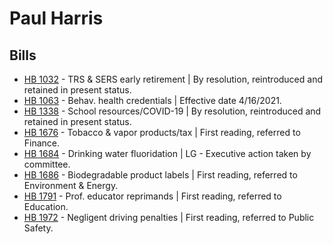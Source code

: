 # Paul Harris
## Bills
* [HB 1032](/bill/2021-22/hb/1032/) - TRS & SERS early retirement | By resolution, reintroduced and retained in present status.
* [HB 1063](/bill/2021-22/hb/1063/) - Behav. health credentials | Effective date 4/16/2021.
* [HB 1338](/bill/2021-22/hb/1338/) - School resources/COVID-19 | By resolution, reintroduced and retained in present status.
* [HB 1676](/bill/2021-22/hb/1676/) - Tobacco & vapor products/tax | First reading, referred to Finance.
* [HB 1684](/bill/2021-22/hb/1684/) - Drinking water fluoridation | LG - Executive action taken by committee.
* [HB 1686](/bill/2021-22/hb/1686/) - Biodegradable product labels | First reading, referred to Environment & Energy.
* [HB 1791](/bill/2021-22/hb/1791/) - Prof. educator reprimands | First reading, referred to Education.
* [HB 1972](/bill/2021-22/hb/1972/) - Negligent driving penalties | First reading, referred to Public Safety.
